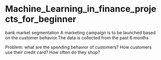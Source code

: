 # Machine_Learning_in_finance_projects_for_beginner


bank market segmentation
A marketing campaign is to be launched based on the customer behavior.The data is collected from the past 6 months

Problem:
what are the spending behavior of customers?
How customers use their credit card?
How often do they shop?

